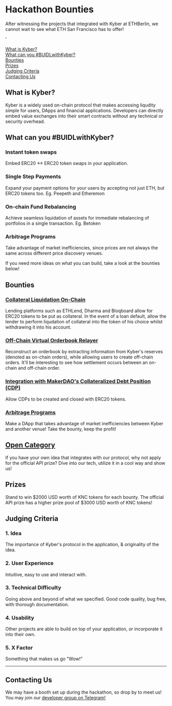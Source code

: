 # Hackathon Bounties
After witnessing the projects that integrated with Kyber at ETHBerlin, we cannot wait to see what ETH San Francisco has to offer!

<!-- Table Of Contents-->'
[What is Kyber?](#what-is-kyber)<br>
[What can you #BUIDLwithKyber?](#what-can-you-buidlwithkyber)<br>
[Bounties](#bounties)<br>
[Prizes](#prizes)<br>
[Judging Criteria](#judging-criteria)<br>
[Contacting Us](#contacting-us)

## What is Kyber?
Kyber is a widely used on-chain protocol that makes accessing liqudity simple for users, DApps and financial applications. Developers can directly embed value exchanges into their smart contracts without any technical or security overhead.

## What can you #BUIDLwithKyber?

### Instant token swaps
Embed ERC20 <-> ERC20 token swaps in your application.

### Single Step Payments
Expand your payment options for your users by accepting not just ETH, but ERC20 tokens too. Eg. Peepeth and Etheremon

### On-chain Fund Rebalancing
Achieve seamless liquidation of assets for immediate rebalancing of portfolios in a single transaction. Eg. Betoken

### Arbitrage Programs
Take advantage of market inefficiencies, since prices are not always the same across different price discovery venues.

If you need more ideas on what you can build, take a look at the bounties below!

## Bounties
### [Collateral Liquidation On-Chain](https://github.com/KyberNetwork/hackathon-bounties/issues/1)
Lending platforms such as ETHLend, Dharma and Bloqboard allow for ERC20 tokens to be put as collateral. In the event of a loan default, allow the lender to perform liqudation of collateral into the token of his choice whilst withdrawing it into his account.

### [Off-Chain Virtual Orderbook Relayer](https://github.com/KyberNetwork/hackathon-bounties/issues/2)
Reconstruct an orderbook by extracting information from Kyber's reserves (denoted as on-chain orders), while allowing users to create off-chain orders. It'll be interesting to see how settlement occurs between an on-chain and off-chain order.

### [Integration with MakerDAO's Collateralized Debt Position (CDP)](https://github.com/KyberNetwork/hackathon-bounties/issues/3)
Allow CDPs to be created and closed with ERC20 tokens.

### [Arbitrage Programs](https://github.com/KyberNetwork/hackathon-bounties/issues/4)
Make a DApp that takes advantage of market inefficiencies between Kyber and another venue! Take the bounty, keep the profit!

## [Open Category](https://github.com/KyberNetwork/hackathon-bounties/issues/5)
If you have your own idea that integrates with our protocol, why not apply for the official API prize? Dive into our tech, utilize it in a cool way and show us!

## Prizes
Stand to win $2000 USD worth of KNC tokens for each bounty. The official API prize has a higher prize pool of $3000 USD worth of KNC tokens!

## Judging Criteria
### 1. Idea
The importance of Kyber's protocol in the application, & originality of the idea.

### 2. User Experience
Intuitive, easy to use and interact with.

### 3. Technical Difficulty
Going above and beyond of what we specified. Good code quality, bug free, with thorough documentation.

### 4. Usability
Other projects are able to build on top of your application, or incorporate it into their own.

### 5. X Factor
Something that makes us go "Wow!"

---

## Contacting Us
We may have a booth set up during the hackathon, so drop by to meet us!
You may join our [developer group on Telegram!](https://t.me/kyberdeveloper)
